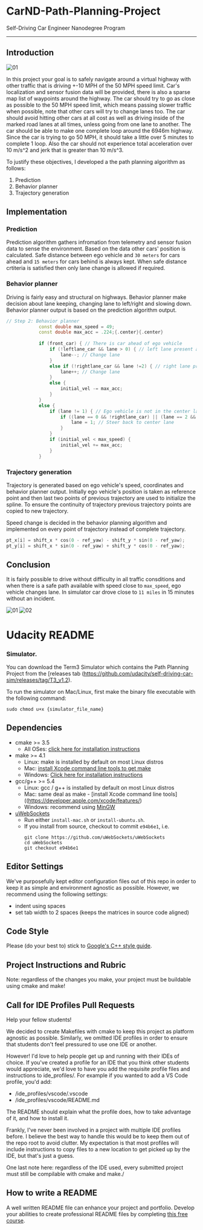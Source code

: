 # CarND-Path-Planning-Project
Self-Driving Car Engineer Nanodegree Program

---
## Introduction

![01](./images/Path-planning.gif)

In this project your goal is to safely navigate around a virtual highway with other traffic that is driving +-10 MPH of the 50 MPH speed limit. Car's localization and sensor fusion data will be provided, there is also a sparse map list of waypoints around the highway. The car should try to go as close as possible to the 50 MPH speed limit, which means passing slower traffic when possible, note that other cars will try to change lanes too. The car should avoid hitting other cars at all cost as well as driving inside of the marked road lanes at all times, unless going from one lane to another. The car should be able to make one complete loop around the 6946m highway. Since the car is trying to go 50 MPH, it should take a little over 5 minutes to complete 1 loop. Also the car should not experience total acceleration over 10 m/s^2 and jerk that is greater than 10 m/s^3.

To justify these objectives, I developed a the path planning algorithm as follows:

1. Prediction
2. Behavior planner
3. Trajectory generation

## Implementation
### Prediction

Prediction algorithm gathers infromation from telemetry and sensor fusion data to sense the environment. Based on the data other cars' position is calculated. Safe distance between ego vehicle and `30 meters` for cars ahead and `15 meters` for cars behind is always kept. When safe distance crtiteria is satisfied then only lane change is allowed if required.

### Behavior planner

Driving is fairly easy and structural on highways. Behavior planner make decision about lane keeping, changing lane to left/right and slowing down. Behavior planner output is based on the prediction algorithm output. 

```c++
// Step 2: Behavior planner
            const double max_speed = 49;
            const double max_acc = .224;{.center}{.center}
            
            if (front_car) { // There is car ahead of ego vehicle
                if (!leftlane_car && lane > 0) { // left lane present and no car in left lane
                    lane--; // Change lane
                }
                else if (!rightlane_car && lane !=2) { // right lane present and no car in right lane
                    lane++; // Change lane
                }
                else {
                    initial_vel -= max_acc;
                }
            }
            else {
                if (lane != 1) { // Ego vehicle is not in the center lane
                    if ((lane == 0 && !rightlane_car) || (lane == 2 && !leftlane_car)) {
                        lane = 1; // Steer back to center lane
                    }
                }
                if (initial_vel < max_speed) {
                    initial_vel += max_acc;
                }
            }
```

### Trajectory generation

Trajectory is generated based on ego vehicle's speed, coordinates and behavior planner output. Initially ego vehicle's position is taken as reference point and then last two points of previous trajectory are used to initialize the spline. To ensure the continuity of trajectory previous trajectory points are copied to new trajectory.

Speed change is decided in the behavior planning algorithm and implemented on every point of trajectory instead of complete trajectory.

```c++
pt_x[i] = shift_x * cos(0 - ref_yaw) - shift_y * sin(0 - ref_yaw);
pt_y[i] = shift_x * sin(0 - ref_yaw) + shift_y * cos(0 - ref_yaw);
```


## Conclusion

It is fairly possible to drive without difficulty in all traffic consditions and when there is a safe path available with speed close to `max_speed`, ego vehicle changes lane. In simulator car drove close to `11 miles` in 15 minutes without an incident.

![01](./images/Path-planning-4miles.png)
![02](./images/Path-planning-10miles.png)

# Udacity README   
### Simulator.
You can download the Term3 Simulator which contains the Path Planning Project from the [releases tab (https://github.com/udacity/self-driving-car-sim/releases/tag/T3_v1.2).  

To run the simulator on Mac/Linux, first make the binary file executable with the following command:
```shell
sudo chmod u+x {simulator_file_name}
```

## Dependencies

* cmake >= 3.5
  * All OSes: [click here for installation instructions](https://cmake.org/install/)
* make >= 4.1
  * Linux: make is installed by default on most Linux distros
  * Mac: [install Xcode command line tools to get make](https://developer.apple.com/xcode/features/)
  * Windows: [Click here for installation instructions](http://gnuwin32.sourceforge.net/packages/make.htm)
* gcc/g++ >= 5.4
  * Linux: gcc / g++ is installed by default on most Linux distros
  * Mac: same deal as make - [install Xcode command line tools]((https://developer.apple.com/xcode/features/)
  * Windows: recommend using [MinGW](http://www.mingw.org/)
* [uWebSockets](https://github.com/uWebSockets/uWebSockets)
  * Run either `install-mac.sh` or `install-ubuntu.sh`.
  * If you install from source, checkout to commit `e94b6e1`, i.e.
    ```
    git clone https://github.com/uWebSockets/uWebSockets 
    cd uWebSockets
    git checkout e94b6e1
    ```

## Editor Settings

We've purposefully kept editor configuration files out of this repo in order to
keep it as simple and environment agnostic as possible. However, we recommend
using the following settings:

* indent using spaces
* set tab width to 2 spaces (keeps the matrices in source code aligned)

## Code Style

Please (do your best to) stick to [Google's C++ style guide](https://google.github.io/styleguide/cppguide.html).

## Project Instructions and Rubric

Note: regardless of the changes you make, your project must be buildable using
cmake and make!


## Call for IDE Profiles Pull Requests

Help your fellow students!

We decided to create Makefiles with cmake to keep this project as platform
agnostic as possible. Similarly, we omitted IDE profiles in order to ensure
that students don't feel pressured to use one IDE or another.

However! I'd love to help people get up and running with their IDEs of choice.
If you've created a profile for an IDE that you think other students would
appreciate, we'd love to have you add the requisite profile files and
instructions to ide_profiles/. For example if you wanted to add a VS Code
profile, you'd add:

* /ide_profiles/vscode/.vscode
* /ide_profiles/vscode/README.md

The README should explain what the profile does, how to take advantage of it,
and how to install it.

Frankly, I've never been involved in a project with multiple IDE profiles
before. I believe the best way to handle this would be to keep them out of the
repo root to avoid clutter. My expectation is that most profiles will include
instructions to copy files to a new location to get picked up by the IDE, but
that's just a guess.

One last note here: regardless of the IDE used, every submitted project must
still be compilable with cmake and make./

## How to write a README
A well written README file can enhance your project and portfolio.  Develop your abilities to create professional README files by completing [this free course](https://www.udacity.com/course/writing-readmes--ud777).

